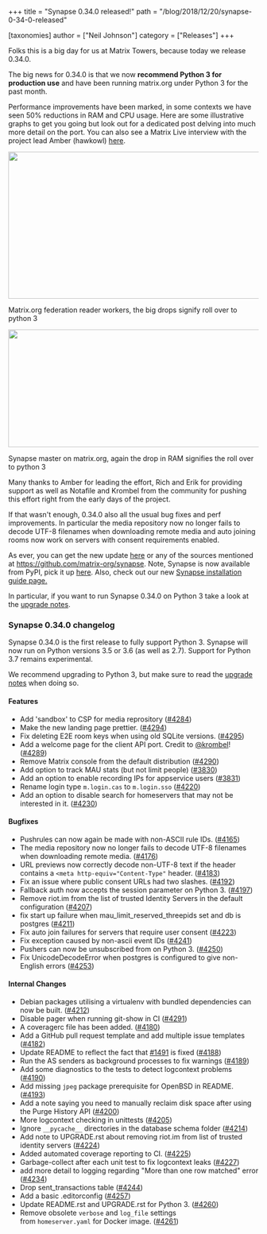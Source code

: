 +++
title = "Synapse 0.34.0 released!"
path = "/blog/2018/12/20/synapse-0-34-0-released"

[taxonomies]
author = ["Neil Johnson"]
category = ["Releases"]
+++

Folks this is a big day for us at Matrix Towers, because today we release 0.34.0.

The big news for 0.34.0 is that we now <strong>recommend Python 3 for production use</strong> and have been running matrix.org under Python 3 for the past month.

Performance improvements have been marked, in some contexts we have seen 50% reductions in RAM and CPU usage. Here are some illustrative graphs to get you going but look out for a dedicated post delving into much more detail on the port. You can also see a Matrix Live interview with the project lead Amber (hawkowl) <a href="https://www.youtube.com/watch?v=Ad3oqEo5leM">here</a>.

<a href="/blog/wp-content/uploads/2018/12/image2.png"><img class="alignnone wp-image-3822 size-large" src="/blog/wp-content/uploads/2018/12/image2-1024x296.png" alt="" width="1024" height="296" /></a>

Matrix.org federation reader workers, the big drops signify roll over to python 3

<a href="/blog/wp-content/uploads/2018/12/image1.png"><img class="alignnone size-large wp-image-3824" src="/blog/wp-content/uploads/2018/12/image1-1024x237.png" alt="" width="1024" height="237" /></a>

Synapse master on matrix.org, again the drop in RAM signifies the roll over to python 3


Many thanks to Amber for leading the effort, Rich and Erik for providing support as well as Notafile and Krombel from the community for pushing this effort right from the early days of the project.

If that wasn't enough, 0.34.0 also all the usual bug fixes and perf improvements. In particular the media repository now no longer fails to decode UTF-8 filenames when downloading remote media and auto joining rooms now work on servers with consent requirements enabled.

As ever, you can get the new update <a href="https://github.com/matrix-org/synapse/releases/tag/v0.34.0">here</a> or any of the sources mentioned at <a href="https://github.com/matrix-org/synapse">https://github.com/matrix-org/synapse</a>. Note, Synapse is now available from PyPI, pick it up <a href="https://pypi.org/project/matrix-synapse/">here</a>. Also, check out our new <a href="/docs/guides/installing-synapse">Synapse installation guide page.</a>

In particular, if you want to run Synapse 0.34.0 on Python 3 take a look at the <a href="https://github.com/matrix-org/synapse/blob/release-v0.34.0/UPGRADE.rst#upgrading-to-v0340">upgrade notes</a>.

<h3>Synapse 0.34.0 changelog</h3>
Synapse 0.34.0 is the first release to fully support Python 3. Synapse will now run on Python versions 3.5 or 3.6 (as well as 2.7). Support for Python 3.7 remains experimental.

We recommend upgrading to Python 3, but make sure to read the <a href="https://github.com/matrix-org/synapse/blob/release-v0.34.0/UPGRADE.rst#upgrading-to-v0340">upgrade notes</a> when doing so.

#### Features

<ul>
 	<li>Add 'sandbox' to CSP for media reprository (<a href="https://github.com/matrix-org/synapse/issues/4284" data-hovercard-type="pull_request" data-hovercard-url="/matrix-org/synapse/pull/4284/hovercard" aria-describedby="hovercard-aria-description">#4284</a>)</li>
 	<li>Make the new landing page prettier. (<a href="https://github.com/matrix-org/synapse/issues/4294" data-hovercard-type="pull_request" data-hovercard-url="/matrix-org/synapse/pull/4294/hovercard" aria-describedby="hovercard-aria-description">#4294</a>)</li>
 	<li>Fix deleting E2E room keys when using old SQLite versions. (<a href="https://github.com/matrix-org/synapse/issues/4295" data-hovercard-type="pull_request" data-hovercard-url="/matrix-org/synapse/pull/4295/hovercard" aria-describedby="hovercard-aria-description">#4295</a>)</li>
 	<li>Add a welcome page for the client API port. Credit to <a class="user-mention" href="https://github.com/krombel" data-hovercard-type="user" data-hovercard-url="/hovercards?user_id=11167142" data-octo-click="hovercard-link-click" data-octo-dimensions="link_type:self" aria-describedby="hovercard-aria-description">@krombel</a>! (<a href="https://github.com/matrix-org/synapse/issues/4289" data-hovercard-type="pull_request" data-hovercard-url="/matrix-org/synapse/pull/4289/hovercard" aria-describedby="hovercard-aria-description">#4289</a>)</li>
 	<li>Remove Matrix console from the default distribution (<a href="https://github.com/matrix-org/synapse/issues/4290" data-hovercard-type="pull_request" data-hovercard-url="/matrix-org/synapse/pull/4290/hovercard" aria-describedby="hovercard-aria-description">#4290</a>)</li>
 	<li>Add option to track MAU stats (but not limit people) (<a href="https://github.com/matrix-org/synapse/issues/3830" data-hovercard-type="pull_request" data-hovercard-url="/matrix-org/synapse/pull/3830/hovercard" aria-describedby="hovercard-aria-description">#3830</a>)</li>
 	<li>Add an option to enable recording IPs for appservice users (<a href="https://github.com/matrix-org/synapse/issues/3831" data-hovercard-type="pull_request" data-hovercard-url="/matrix-org/synapse/pull/3831/hovercard" aria-describedby="hovercard-aria-description">#3831</a>)</li>
 	<li>Rename login type <code>m.login.cas</code> to <code>m.login.sso</code> (<a href="https://github.com/matrix-org/synapse/issues/4220" data-hovercard-type="pull_request" data-hovercard-url="/matrix-org/synapse/pull/4220/hovercard" aria-describedby="hovercard-aria-description">#4220</a>)</li>
 	<li>Add an option to disable search for homeservers that may not be interested in it. (<a href="https://github.com/matrix-org/synapse/issues/4230" data-hovercard-type="pull_request" data-hovercard-url="/matrix-org/synapse/pull/4230/hovercard" aria-describedby="hovercard-aria-description">#4230</a>)</li>
</ul>

#### Bugfixes

<ul>
 	<li>Pushrules can now again be made with non-ASCII rule IDs. (<a href="https://github.com/matrix-org/synapse/issues/4165" data-hovercard-type="issue" data-hovercard-url="/matrix-org/synapse/issues/4165/hovercard" aria-describedby="hovercard-aria-description">#4165</a>)</li>
 	<li>The media repository now no longer fails to decode UTF-8 filenames when downloading remote media. (<a href="https://github.com/matrix-org/synapse/issues/4176" data-hovercard-type="pull_request" data-hovercard-url="/matrix-org/synapse/pull/4176/hovercard" aria-describedby="hovercard-aria-description">#4176</a>)</li>
 	<li>URL previews now correctly decode non-UTF-8 text if the header contains a <code>&lt;meta http-equiv="Content-Type"</code> header. (<a href="https://github.com/matrix-org/synapse/issues/4183" data-hovercard-type="pull_request" data-hovercard-url="/matrix-org/synapse/pull/4183/hovercard" aria-describedby="hovercard-aria-description">#4183</a>)</li>
 	<li>Fix an issue where public consent URLs had two slashes. (<a href="https://github.com/matrix-org/synapse/issues/4192" data-hovercard-type="pull_request" data-hovercard-url="/matrix-org/synapse/pull/4192/hovercard" aria-describedby="hovercard-aria-description">#4192</a>)</li>
 	<li>Fallback auth now accepts the session parameter on Python 3. (<a href="https://github.com/matrix-org/synapse/issues/4197" data-hovercard-type="pull_request" data-hovercard-url="/matrix-org/synapse/pull/4197/hovercard" aria-describedby="hovercard-aria-description">#4197</a>)</li>
 	<li>Remove riot.im from the list of trusted Identity Servers in the default configuration (<a href="https://github.com/matrix-org/synapse/issues/4207" data-hovercard-type="pull_request" data-hovercard-url="/matrix-org/synapse/pull/4207/hovercard" aria-describedby="hovercard-aria-description">#4207</a>)</li>
 	<li>fix start up failure when mau_limit_reserved_threepids set and db is postgres (<a href="https://github.com/matrix-org/synapse/issues/4211" data-hovercard-type="pull_request" data-hovercard-url="/matrix-org/synapse/pull/4211/hovercard" aria-describedby="hovercard-aria-description">#4211</a>)</li>
 	<li>Fix auto join failures for servers that require user consent (<a href="https://github.com/matrix-org/synapse/issues/4223" data-hovercard-type="pull_request" data-hovercard-url="/matrix-org/synapse/pull/4223/hovercard" aria-describedby="hovercard-aria-description">#4223</a>)</li>
 	<li>Fix exception caused by non-ascii event IDs (<a href="https://github.com/matrix-org/synapse/issues/4241" data-hovercard-type="pull_request" data-hovercard-url="/matrix-org/synapse/pull/4241/hovercard" aria-describedby="hovercard-aria-description">#4241</a>)</li>
 	<li>Pushers can now be unsubscribed from on Python 3. (<a href="https://github.com/matrix-org/synapse/issues/4250" data-hovercard-type="pull_request" data-hovercard-url="/matrix-org/synapse/pull/4250/hovercard" aria-describedby="hovercard-aria-description">#4250</a>)</li>
 	<li>Fix UnicodeDecodeError when postgres is configured to give non-English errors (<a href="https://github.com/matrix-org/synapse/issues/4253" data-hovercard-type="pull_request" data-hovercard-url="/matrix-org/synapse/pull/4253/hovercard" aria-describedby="hovercard-aria-description">#4253</a>)</li>
</ul>

#### Internal Changes

<ul>
 	<li>Debian packages utilising a virtualenv with bundled dependencies can now be built. (<a href="https://github.com/matrix-org/synapse/issues/4212" data-hovercard-type="pull_request" data-hovercard-url="/matrix-org/synapse/pull/4212/hovercard" aria-describedby="hovercard-aria-description">#4212</a>)</li>
 	<li>Disable pager when running git-show in CI (<a href="https://github.com/matrix-org/synapse/issues/4291" data-hovercard-type="pull_request" data-hovercard-url="/matrix-org/synapse/pull/4291/hovercard" aria-describedby="hovercard-aria-description">#4291</a>)</li>
 	<li>A coveragerc file has been added. (<a href="https://github.com/matrix-org/synapse/issues/4180" data-hovercard-type="pull_request" data-hovercard-url="/matrix-org/synapse/pull/4180/hovercard" aria-describedby="hovercard-aria-description">#4180</a>)</li>
 	<li>Add a GitHub pull request template and add multiple issue templates (<a href="https://github.com/matrix-org/synapse/issues/4182" data-hovercard-type="pull_request" data-hovercard-url="/matrix-org/synapse/pull/4182/hovercard" aria-describedby="hovercard-aria-description">#4182</a>)</li>
 	<li>Update README to reflect the fact that <a href="https://github.com/matrix-org/synapse/issues/1491" data-hovercard-type="issue" data-hovercard-url="/matrix-org/synapse/issues/1491/hovercard" aria-describedby="hovercard-aria-description">#1491</a> is fixed (<a href="https://github.com/matrix-org/synapse/issues/4188" data-hovercard-type="pull_request" data-hovercard-url="/matrix-org/synapse/pull/4188/hovercard" aria-describedby="hovercard-aria-description">#4188</a>)</li>
 	<li>Run the AS senders as background processes to fix warnings (<a href="https://github.com/matrix-org/synapse/issues/4189" data-hovercard-type="pull_request" data-hovercard-url="/matrix-org/synapse/pull/4189/hovercard" aria-describedby="hovercard-aria-description">#4189</a>)</li>
 	<li>Add some diagnostics to the tests to detect logcontext problems (<a href="https://github.com/matrix-org/synapse/issues/4190" data-hovercard-type="pull_request" data-hovercard-url="/matrix-org/synapse/pull/4190/hovercard" aria-describedby="hovercard-aria-description">#4190</a>)</li>
 	<li>Add missing <code>jpeg</code> package prerequisite for OpenBSD in README. (<a href="https://github.com/matrix-org/synapse/issues/4193" data-hovercard-type="pull_request" data-hovercard-url="/matrix-org/synapse/pull/4193/hovercard" aria-describedby="hovercard-aria-description">#4193</a>)</li>
 	<li>Add a note saying you need to manually reclaim disk space after using the Purge History API (<a href="https://github.com/matrix-org/synapse/issues/4200" data-hovercard-type="pull_request" data-hovercard-url="/matrix-org/synapse/pull/4200/hovercard" aria-describedby="hovercard-aria-description">#4200</a>)</li>
 	<li>More logcontext checking in unittests (<a href="https://github.com/matrix-org/synapse/issues/4205" data-hovercard-type="pull_request" data-hovercard-url="/matrix-org/synapse/pull/4205/hovercard" aria-describedby="hovercard-aria-description">#4205</a>)</li>
 	<li>Ignore <code>__pycache__</code> directories in the database schema folder (<a href="https://github.com/matrix-org/synapse/issues/4214" data-hovercard-type="pull_request" data-hovercard-url="/matrix-org/synapse/pull/4214/hovercard" aria-describedby="hovercard-aria-description">#4214</a>)</li>
 	<li>Add note to UPGRADE.rst about removing riot.im from list of trusted identity servers (<a href="https://github.com/matrix-org/synapse/issues/4224" data-hovercard-type="pull_request" data-hovercard-url="/matrix-org/synapse/pull/4224/hovercard" aria-describedby="hovercard-aria-description">#4224</a>)</li>
 	<li>Added automated coverage reporting to CI. (<a href="https://github.com/matrix-org/synapse/issues/4225" data-hovercard-type="pull_request" data-hovercard-url="/matrix-org/synapse/pull/4225/hovercard" aria-describedby="hovercard-aria-description">#4225</a>)</li>
 	<li>Garbage-collect after each unit test to fix logcontext leaks (<a href="https://github.com/matrix-org/synapse/issues/4227" data-hovercard-type="pull_request" data-hovercard-url="/matrix-org/synapse/pull/4227/hovercard" aria-describedby="hovercard-aria-description">#4227</a>)</li>
 	<li>add more detail to logging regarding "More than one row matched" error (<a href="https://github.com/matrix-org/synapse/issues/4234" data-hovercard-type="pull_request" data-hovercard-url="/matrix-org/synapse/pull/4234/hovercard" aria-describedby="hovercard-aria-description">#4234</a>)</li>
 	<li>Drop sent_transactions table (<a href="https://github.com/matrix-org/synapse/issues/4244" data-hovercard-type="pull_request" data-hovercard-url="/matrix-org/synapse/pull/4244/hovercard" aria-describedby="hovercard-aria-description">#4244</a>)</li>
 	<li>Add a basic .editorconfig (<a href="https://github.com/matrix-org/synapse/issues/4257" data-hovercard-type="pull_request" data-hovercard-url="/matrix-org/synapse/pull/4257/hovercard" aria-describedby="hovercard-aria-description">#4257</a>)</li>
 	<li>Update README.rst and UPGRADE.rst for Python 3. (<a href="https://github.com/matrix-org/synapse/issues/4260" data-hovercard-type="pull_request" data-hovercard-url="/matrix-org/synapse/pull/4260/hovercard" aria-describedby="hovercard-aria-description">#4260</a>)</li>
 	<li>Remove obsolete <code>verbose</code> and <code>log_file</code> settings from <code>homeserver.yaml</code> for Docker image. (<a href="https://github.com/matrix-org/synapse/issues/4261" data-hovercard-type="pull_request" data-hovercard-url="/matrix-org/synapse/pull/4261/hovercard" aria-describedby="hovercard-aria-description">#4261</a>)</li>
</ul>
